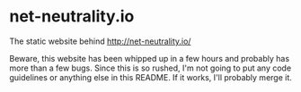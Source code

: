 net-neutrality.io
=================

The static website behind http://net-neutrality.io/

Beware, this website has been whipped up in a few hours and probably has more than a few bugs. Since this is so rushed, I'm not going to put any code guidelines or anything else in this README. If it works, I'll probably merge it. 
